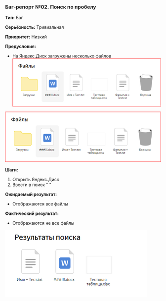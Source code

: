 ### Баг-репорт №02. Поиск по пробелу

**Тип:** Баг

**Серьёзность:** Тривиальная

**Приоритет:** Низкий

**Предусловия:**
- На Яндекс.Диск загружены несколько файлов
![Скриншот файлов](\Task_T2\Screens\Screen2.png "Скриншот файлов")

![Скриншот файлов](Task_T2/Screens/Screen2.png "Скриншот файлов")


**Шаги:**
1. Открыть Яндекс.Диск
2. Ввести в поиск " "

**Ожидаемый результат:**
- Отображаются все файлы

**Фактический результат:**
- Отображаются не все файлы

![Скриншот фактического результата](\Task_T2\Screens\Screen3.png "Скриншот фактического результата")
